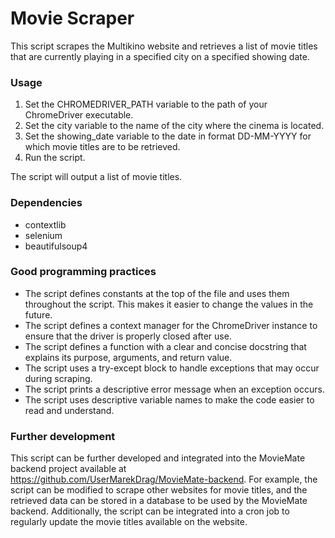 # Movie Scraper
This script scrapes the Multikino website and retrieves a list of movie titles that are currently playing in a specified city on a specified showing date.

### Usage
1. Set the CHROMEDRIVER_PATH variable to the path of your ChromeDriver executable.
2. Set the city variable to the name of the city where the cinema is located.
3. Set the showing_date variable to the date in format DD-MM-YYYY for which movie titles are to be retrieved.
4. Run the script.

The script will output a list of movie titles.

### Dependencies
- contextlib
- selenium
- beautifulsoup4

### Good programming practices
- The script defines constants at the top of the file and uses them throughout the script. This makes it easier to change the values in the future.
- The script defines a context manager for the ChromeDriver instance to ensure that the driver is properly closed after use.
- The script defines a function with a clear and concise docstring that explains its purpose, arguments, and return value.
- The script uses a try-except block to handle exceptions that may occur during scraping.
- The script prints a descriptive error message when an exception occurs.
- The script uses descriptive variable names to make the code easier to read and understand.

### Further development
This script can be further developed and integrated into the MovieMate backend project available at https://github.com/UserMarekDrag/MovieMate-backend. 
For example, the script can be modified to scrape other websites for movie titles, and the retrieved data can be stored in a database to be used by the MovieMate backend. 
Additionally, the script can be integrated into a cron job to regularly update the movie titles available on the website.
